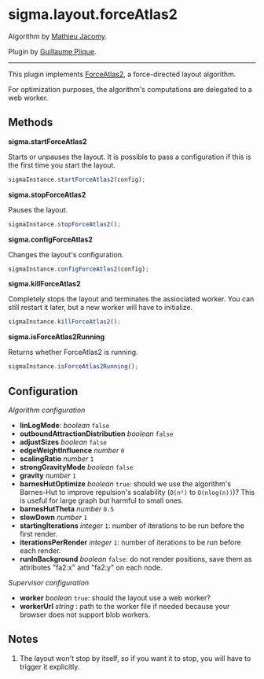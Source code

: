 sigma.layout.forceAtlas2
========================

Algorithm by [Mathieu Jacomy](https://github.com/jacomyma).

Plugin by [Guillaume Plique](https://github.com/Yomguithereal).

---

This plugin implements [ForceAtlas2](http://www.plosone.org/article/info%3Adoi%2F10.1371%2Fjournal.pone.0098679), a force-directed layout algorithm.

For optimization purposes, the algorithm's computations are delegated to a web worker.

## Methods

**sigma.startForceAtlas2**

Starts or unpauses the layout. It is possible to pass a configuration if this is the first time you start the layout.

```js
sigmaInstance.startForceAtlas2(config);
```

**sigma.stopForceAtlas2**

Pauses the layout.

```js
sigmaInstance.stopForceAtlas2();
```

**sigma.configForceAtlas2**

Changes the layout's configuration.

```js
sigmaInstance.configForceAtlas2(config);
```

**sigma.killForceAtlas2**

Completely stops the layout and terminates the assiociated worker. You can still restart it later, but a new worker will have to initialize.

```js
sigmaInstance.killForceAtlas2();
```

**sigma.isForceAtlas2Running**

Returns whether ForceAtlas2 is running.

```js
sigmaInstance.isForceAtlas2Running();
```

## Configuration

*Algorithm configuration*

* **linLogMode**: *boolean* `false`
* **outboundAttractionDistribution** *boolean* `false`
* **adjustSizes** *boolean* `false`
* **edgeWeightInfluence** *number* `0`
* **scalingRatio** *number* `1`
* **strongGravityMode** *boolean* `false`
* **gravity** *number* `1`
* **barnesHutOptimize** *boolean* `true`: should we use the algorithm's Barnes-Hut to improve repulsion's scalability (`O(n²)` to `O(nlog(n))`)? This is useful for large graph but harmful to small ones.
* **barnesHutTheta** *number* `0.5`
* **slowDown** *number* `1`
* **startingIterations** *integer* `1`: number of iterations to be run before the first render.
* **iterationsPerRender** *integer* `1`: number of iterations to be run before each render.
* **runInBackground** *boolean* `false`: do not render positions, save them as attributes "fa2:x" and "fa2:y" on each node.

*Supervisor configuration*

* **worker** *boolean* `true`: should the layout use a web worker?
* **workerUrl** *string* : path to the worker file if needed because your browser does not support blob workers.

## Notes
1. The layout won't stop by itself, so if you want it to stop, you will have to trigger it explicitly.
